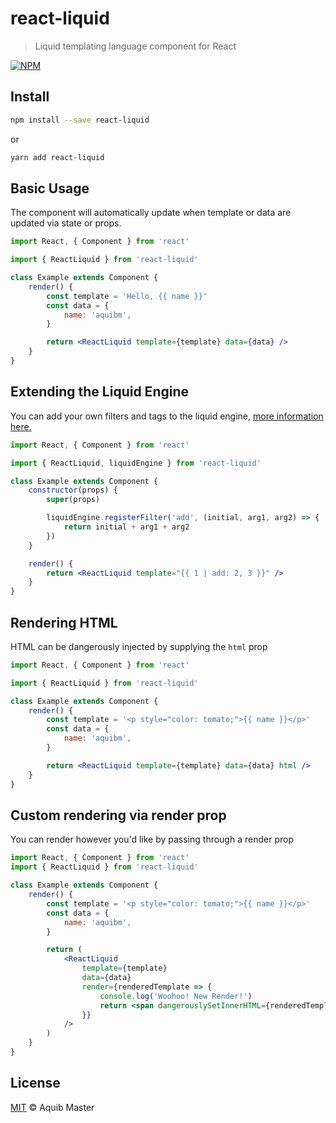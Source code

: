 # react-liquid

> Liquid templating language component for React

[![NPM](https://img.shields.io/npm/v/react-liquid.svg)](https://www.npmjs.com/package/react-liquid)

## Install

```bash
npm install --save react-liquid
```

or

```bash
yarn add react-liquid
```

## Basic Usage

The component will automatically update when template or data are updated via state or props.

```jsx
import React, { Component } from 'react'

import { ReactLiquid } from 'react-liquid'

class Example extends Component {
    render() {
        const template = 'Hello, {{ name }}'
        const data = {
            name: 'aquibm',
        }

        return <ReactLiquid template={template} data={data} />
    }
}
```

## Extending the Liquid Engine

You can add your own filters and tags to the liquid engine, [more information here.](https://github.com/harttle/liquidjs#register-filters)

```jsx
import React, { Component } from 'react'

import { ReactLiquid, liquidEngine } from 'react-liquid'

class Example extends Component {
    constructor(props) {
        super(props)

        liquidEngine.registerFilter('add', (initial, arg1, arg2) => {
            return initial + arg1 + arg2
        })
    }

    render() {
        return <ReactLiquid template="{{ 1 | add: 2, 3 }}" />
    }
}
```

## Rendering HTML

HTML can be dangerously injected by supplying the `html` prop

```jsx
import React, { Component } from 'react'

import { ReactLiquid } from 'react-liquid'

class Example extends Component {
    render() {
        const template = '<p style="color: tomato;">{{ name }}</p>'
        const data = {
            name: 'aquibm',
        }

        return <ReactLiquid template={template} data={data} html />
    }
}
```

## Custom rendering via render prop

You can render however you'd like by passing through a render prop

```jsx
import React, { Component } from 'react'
import { ReactLiquid } from 'react-liquid'

class Example extends Component {
    render() {
        const template = '<p style="color: tomato;">{{ name }}</p>'
        const data = {
            name: 'aquibm',
        }

        return (
            <ReactLiquid
                template={template}
                data={data}
                render={renderedTemplate => {
                    console.log('Woohoo! New Render!')
                    return <span dangerouslySetInnerHTML={renderedTemplate} />
                }}
            />
        )
    }
}
```

## License

[MIT](LICENSE.md) © Aquib Master
